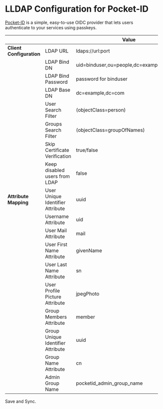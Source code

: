 # LLDAP Configuration for Pocket-ID 

[Pocket-ID](https://pocket-id.org/) is a simple, easy-to-use OIDC provider that lets users authenticate to your services using passkeys.

|               |                         | Value                                                       |
|-----------------------|------------------------------------|-----------------------------------------------------------|
| **Client Configuration** | LDAP URL                           | ldaps://url:port                               
|                       | LDAP Bind DN                       | uid=binduser,ou=people,dc=example,dc=com              |
|                       | LDAP Bind Password                 | password for binduser                      |
|                       | LDAP Base DN                       | dc=example,dc=com                                         |
|                       | User Search Filter                 | (objectClass=person)                                      |
|                       | Groups Search Filter               | (objectClass=groupOfNames)                                |
|                       | Skip Certificate Verification      | true/false                                                 |
|                       | Keep disabled users from LDAP      | false                                               |
| **Attribute Mapping** | User Unique Identifier Attribute   | uuid                                                      |
|                       | Username Attribute                 | uid                                                       |
|                       | User Mail Attribute                | mail                                                      |
|                       | User First Name Attribute          | givenName                                                 |
|                       | User Last Name Attribute           | sn                                                        |
|                       | User Profile Picture Attribute     | jpegPhoto                                                 |
|                       | Group Members Attribute            | member                                                    |
|                       | Group Unique Identifier Attribute  | uuid                                                      |
|                       | Group Name Attribute               | cn                                                        |
|                       | Admin Group Name                   | pocketid_admin_group_name                                            |


Save and Sync.
